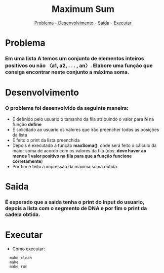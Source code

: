 <h1 align="center">Maximum Sum</h1>

<p align="center">
  <a href="#problema">Problema</a> -
  <a href="#desenvolvimento">Desenvolvimento</a> -
  <a href="#saida">Saida</a> -
  <a href="#executar">Executar</a>
</p>
 

# Problema
### Em uma lista A temos um conjunto de elementos inteiros positivos ou não 〈a1, a2, . . . , an〉. Elabore uma função que consiga encontrar neste conjunto a máxima soma.

# Desenvolvimento
### O problema foi desenvolvido da seguinte maneira:

* É definido pelo usuario o tamanho da fila atribuindo o valor para **N** na função **define**
* É solicitado ao usuario os valores que irão preencher todos as posições da lista
* É feito o print da lista preenchida
* Depois é executado a função **maxSoma()**, onde será feito o cálculo da maior soma de acordo com os valores da fila (obs: **deve haver ao menos 1 valor positivo na fila para que a função funcione corretamente**)
* Por fim é feito a impressão da maxima soma obtida

# Saida
### É esperado que a saida tenha o print do input do usuario, depois a lista com o segmento de DNA e por fim o print da cadeia obtida. 


# Executar
* Como executar:

```
  make clean
  make
  make run
```
